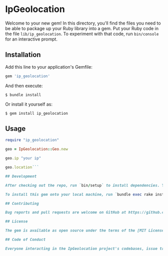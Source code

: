 # IpGeolocation

Welcome to your new gem! In this directory, you'll find the files you need to be able to package up your Ruby library into a gem. Put your Ruby code in the file `lib/ip_geolocation`. To experiment with that code, run `bin/console` for an interactive prompt.

## Installation

Add this line to your application's Gemfile:

```ruby
gem 'ip_geolocation'
```

And then execute:

    $ bundle install

Or install it yourself as:

    $ gem install ip_geolocation

## Usage

```ruby
require "ip_geolocation"

geo = IpGeolocation::Geo.new

geo.ip "your ip"

geo.location```

## Development

After checking out the repo, run `bin/setup` to install dependencies. You can also run `bin/console` for an interactive prompt that will allow you to experiment.

To install this gem onto your local machine, run `bundle exec rake install`. To release a new version, update the version number in `version.rb`, and then run `bundle exec rake release`, which will create a git tag for the version, push git commits and the created tag, and push the `.gem` file to [rubygems.org](https://rubygems.org).

## Contributing

Bug reports and pull requests are welcome on GitHub at https://github.com/[USERNAME]/ip_geolocation. This project is intended to be a safe, welcoming space for collaboration, and contributors are expected to adhere to the [code of conduct](https://github.com/[USERNAME]/ip_geolocation/blob/master/CODE_OF_CONDUCT.md).

## License

The gem is available as open source under the terms of the [MIT License](https://opensource.org/licenses/MIT).

## Code of Conduct

Everyone interacting in the IpGeolocation project's codebases, issue trackers, chat rooms and mailing lists is expected to follow the [code of conduct](https://github.com/[USERNAME]/ip_geolocation/blob/master/CODE_OF_CONDUCT.md).
